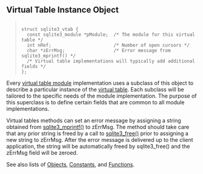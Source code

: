 ## Virtual Table Instance Object




> ```
> 
> struct sqlite3_vtab {
>   const sqlite3_module *pModule;  /* The module for this virtual table */
>   int nRef;                       /* Number of open cursors */
>   char *zErrMsg;                  /* Error message from sqlite3_mprintf() */
>   /* Virtual table implementations will typically add additional fields */
> };
> 
> ```



Every [virtual table module](../c3ref/module.html) implementation uses a subclass
of this object to describe a particular instance
of the [virtual table](../vtab.html). Each subclass will
be tailored to the specific needs of the module implementation.
The purpose of this superclass is to define certain fields that are
common to all module implementations.


Virtual tables methods can set an error message by assigning a
string obtained from [sqlite3\_mprintf()](../c3ref/mprintf.html) to zErrMsg. The method should
take care that any prior string is freed by a call to [sqlite3\_free()](../c3ref/free.html)
prior to assigning a new string to zErrMsg. After the error message
is delivered up to the client application, the string will be automatically
freed by sqlite3\_free() and the zErrMsg field will be zeroed.


See also lists of
 [Objects](../c3ref/objlist.html),
 [Constants](../c3ref/constlist.html), and
 [Functions](../c3ref/funclist.html).



